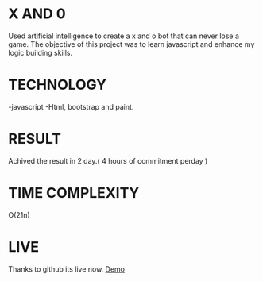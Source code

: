 # X AND 0

Used artificial intelligence to create a x and o bot that can never lose a game. The objective of this project was to learn javascript and enhance my logic building skills.

# TECHNOLOGY

-javascript 
-Html, bootstrap and paint.

# RESULT

Achived the result in 2 day.( 4 hours of commitment perday )

# TIME COMPLEXITY

O(21n)

# LIVE

Thanks to github its live now. <a href="https://quickank1t.github.io/xando/">Demo</a>
